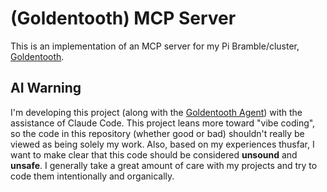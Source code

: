 # (Goldentooth) MCP Server

This is an implementation of an MCP server for my Pi Bramble/cluster, [Goldentooth](https://github.com/goldentooth/).

## AI Warning

I'm developing this project (along with the [Goldentooth Agent](https://github.com/goldentooth/agent)) with the assistance of Claude Code. This project leans more toward "vibe coding", so the code in this repository (whether good or bad) shouldn't really be viewed as being solely my work. Also, based on my experiences thusfar, I want to make clear that this code should be considered **unsound** and **unsafe**. I generally take a great amount of care with my projects and try to code them intentionally and organically.
